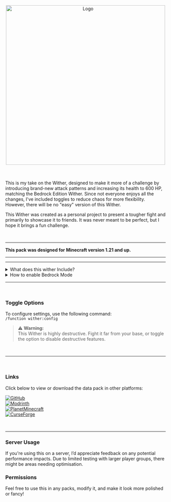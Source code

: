 <div align="center">
  <img src="https://cdn.modrinth.com/data/cached_images/8d5aaaefc87dc119197586f7725d20513ee9e2ae.png" alt="Logo" width="500">
</div>
<br><br>



This is my take on the Wither, designed to make it more of a challenge by introducing brand-new attack patterns and increasing its health to 600 HP, matching the Bedrock Edition Wither. Since not everyone enjoys all the changes, I've included toggles to reduce chaos for more flexibility. However, there will be no "easy" version of this Wither. 

This Wither was created as a personal project to present a tougher fight and primarily to showcase it to friends. It was never meant to be perfect, but I hope it brings a fun challenge.

<br>

---

**This pack was designed for Minecraft version 1.21 and up.**

---

---


<details>
<summary>What does this wither Include?</summary>

The wither has **600HP** by default and does additional knockback resistance. It occasionally spawns blazes and wither skeletons and has stronger wither skulls.

#### Start "Animation"

![ezgif-5-6c9485f70c](https://github.com/user-attachments/assets/20b73961-c7ac-40e0-b39f-9674e9a57cb0)

#### Wither Homing Skull

Weaker but never misses, _blocking with shield is advised_

![ezgif-5-cea10731c3](https://github.com/user-attachments/assets/27a9e734-00db-4a22-bae1-aaa9ce8ac6bc)

#### Wither Half HP

![ezgif-5-10224dd7bc](https://github.com/user-attachments/assets/2b2d7892-4cbd-47ca-8da0-7c67d12806f9)

#### Wither Charge Attack

Only does this once its at 250 HP left

![ezgif-5-482393dad0](https://github.com/user-attachments/assets/60f6e28e-dd9e-417c-a01c-81c8784d54bd)

#### Wither Dash Attack

Does this at 100hp left

![ezgif-5-f35da52425](https://github.com/user-attachments/assets/26a4a3b9-e336-4189-98b7-b8f5c9772a97)

#### Wither Death

![ezgif-5-901655b645](https://github.com/user-attachments/assets/ec368079-347f-4bff-a844-84bfd9b06268)


and More!

</details>

<details>
<summary>How to enable Bedrock Mode</summary>


https://github.com/user-attachments/assets/58b41e93-03e0-4469-af28-27580a54e916


</details>

---

<br>

### **Toggle Options**  
To configure settings, use the following command:  
`/function wither:config`

> ⚠️ **Warning:**  
> This Wither is highly destructive. Fight it far from your base, or toggle the option to disable destructive features.

<br>

---

<br>

### **Links**  
Click below to view or download the data pack in other platforms:  

[![GitHub](https://img.shields.io/badge/GitHub-000?style=for-the-badge&logo=github&logoColor=white)](https://github.com/ImHer0/witherswrath)  
[![Modrinth](https://img.shields.io/badge/Modrinth-3FCC9A?style=for-the-badge&logo=modrinth&logoColor=white)](https://modrinth.com/datapack/witherswrath/)  
[![PlanetMinecraft](https://img.shields.io/badge/Planet%20Minecraft-2E9FFF?style=for-the-badge&logo=anycubic&logoColor=white)](https://www.planetminecraft.com/data-pack/wither-s-wrath/)<br>
[![CurseForge](https://img.shields.io/badge/CurseForge-f16e34?style=for-the-badge&logo=curseforge&logoColor=white)](https://www.curseforge.com/minecraft/data-packs/withers-wrath) 

<br>

---

### **Server Usage**  
If you're using this on a server, I’d appreciate feedback on any potential performance impacts. Due to limited testing with larger player groups, there might be areas needing optimisation.

### **Permissions**  
Feel free to use this in any packs, modify it, and make it look more polished or fancy!
